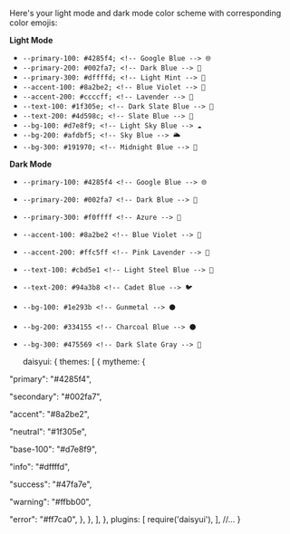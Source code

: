 Here's your light mode and dark mode color scheme with corresponding color emojis:

**Light Mode**
- `--primary-100: #4285f4; <!-- Google Blue --> 🌐`
- `--primary-200: #002fa7; <!-- Dark Blue --> 🌌`
- `--primary-300: #dffffd; <!-- Light Mint --> 🌿`
- `--accent-100: #8a2be2; <!-- Blue Violet --> 💜`
- `--accent-200: #ccccff; <!-- Lavender --> 💐`
- `--text-100: #1f305e; <!-- Dark Slate Blue --> 🦄`
- `--text-200: #4d598c; <!-- Slate Blue --> 🌠`
- `--bg-100: #d7e8f9; <!-- Light Sky Blue --> ☁️`
- `--bg-200: #afdbf5; <!-- Sky Blue --> 🌥️`
- `--bg-300: #191970; <!-- Midnight Blue --> 🌌`

**Dark Mode**
- `--primary-100: #4285f4 <!-- Google Blue --> 🌐`
- `--primary-200: #002fa7 <!-- Dark Blue --> 🌌`
- `--primary-300: #f0ffff <!-- Azure --> 🌊`
- `--accent-100: #8a2be2 <!-- Blue Violet --> 💜`
- `--accent-200: #ffc5ff <!-- Pink Lavender --> 🌸`
- `--text-100: #cbd5e1 <!-- Light Steel Blue --> 🧊`
- `--text-200: #94a3b8 <!-- Cadet Blue --> 🐦`
- `--bg-100: #1e293b <!-- Gunmetal --> ⚫`
- `--bg-200: #334155 <!-- Charcoal Blue --> 🌑`
- `--bg-300: #475569 <!-- Dark Slate Gray --> 🌌`


  daisyui: {
    themes: [
      {
        mytheme: {
          
"primary": "#4285f4",
          
"secondary": "#002fa7",
          
"accent": "#8a2be2",
          
"neutral": "#1f305e",
          
"base-100": "#d7e8f9",
          
"info": "#dffffd",
          
"success": "#47fa7e",
          
"warning": "#ffbb00",
          
"error": "#ff7ca0",
          },
        },
      ],
    },
    plugins: [
      require('daisyui'),
    ],
    //...
  }
